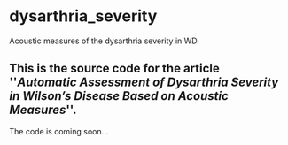 # dysarthria_severity
Acoustic measures of the dysarthria severity in WD.
## This is the source code for the article ''***Automatic Assessment of Dysarthria Severity in Wilson’s Disease Based on Acoustic Measures***''.

The code is coming soon...
